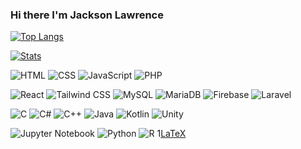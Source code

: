 ### Hi there I'm Jackson Lawrence <a href="https://github.com/jacksonciek"></a>

[![Top Langs](https://github-readme-stats.vercel.app/api/top-langs/?username=jacksonciek&hide=asp.net&layout=compact&theme=tokyonight&hide_border=true&langs_count=10&title_color=22a4b3&custom_title=Top%20Languages)](https://github.com/jacksonciek)

[![Stats](https://github-readme-stats.vercel.app/api?username=jacksonciek&theme=tokyonight&hide_border=true&custom_title=Jackson%27s%20GitHub%20Stats&title_color=22a4b3&count_private=true&show_icons=true)](https://github.com/jacksonciek)

![HTML](https://img.shields.io/badge/-HTML-ffdbb0?style=flat&logo=html5&logoColor=de7b02)
![CSS](https://img.shields.io/badge/-CSS-9ae4fc?style=flat&logo=Css3&logoColor=2a96f5)
![JavaScript](https://img.shields.io/badge/-JavaScript-black?style=flat&logo=javascript&logoColor=yellow)
![PHP](https://img.shields.io/badge/-PHP-1e0257?style=flat&logo=php&logoColor=7c60b5)

![React](https://img.shields.io/badge/-React-023e6b?style=flat&logo=react&logoColor=b3f7ff)
![Tailwind CSS](https://img.shields.io/badge/-TailwindCSS-black?style=flat&logo=tailwindcss&logoColor=06B6D4)
![MySQL](https://img.shields.io/badge/mysql-4479A1.svg?style=flat&logo=mysql&logoColor=white)
![MariaDB](https://img.shields.io/badge/MariaDB-003545?style=for-the-badge&logo=mariadb&logoColor=white)
![Firebase](https://img.shields.io/badge/firebase-a08021?style=for-the-badge&logo=firebase&logoColor=ffcd34)
![Laravel](https://img.shields.io/badge/-Laravel-ffdedb?style=flat&logo=Laravel)

![C](https://img.shields.io/badge/C-00599C?style=flat&logo=c&logoColor=white)
![C#](https://img.shields.io/badge/C%23-blueviolet?style=flat)
![C++](https://img.shields.io/badge/C++-00599C?style=flat&logo=C%2B%2B&logoColor=white)
![Java](https://img.shields.io/badge/Java-ED8B00?style=flat&logo=openjdk&logoColor=white)
![Kotlin](https://img.shields.io/badge/Kotlin-7F52FF?style=flat&logo=Kotlin&logoColor=white)
![Unity](https://img.shields.io/badge/-Unity-%23444444?style=flat&logo=Unity)

![Jupyter Notebook](https://img.shields.io/badge/-Jupyter_Notebook-663304?style=flat&logo=jupyter)
![Python](https://img.shields.io/badge/-Python-f7cd14?style=flat&logo=Python&logoColor=blue&color=f7cd14)
![R](https://img.shields.io/badge/R-276DC3?style=flat&logo=r&logoColor=white)
1[LaTeX](https://img.shields.io/badge/LaTeX-008080?style=flat&logo=LaTeX&logoColor=white)
